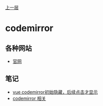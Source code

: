 
[上一层](../)

# codemirror

## 各种网站

* [官网](https://codemirror.net)

## 笔记

* [vue codemirror初始隐藏，后续点击才显示](./vue_codemirror初始隐藏后续点击才显示)
* [codemirror 相关](./codemirror相关)
